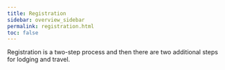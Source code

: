 ```yaml
---
title: Registration
sidebar: overview_sidebar
permalink: registration.html
toc: false
---
```


Registration is a two-step process and then there are two additional steps for lodging and travel.